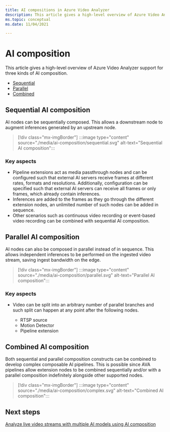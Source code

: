 ```yaml
---
title: AI compositions in Azure Video Analyzer
description: This article gives a high-level overview of Azure Video Analyzer support for three kinds of AI composition. The topic also provides scenario explanation for each kind of AI composition.
ms.topic: conceptual
ms.date: 11/04/2021

---
```


# AI composition

This article gives a high-level overview of Azure Video Analyzer support for three kinds of AI composition. 

* [Sequential](#sequential-ai-composition)
* [Parallel](#parallel-ai-composition)
* [Combined](#combined-ai-composition)

## Sequential AI composition

AI nodes can be sequentially composed. This allows a downstream node to augment inferences generated by an upstream node.

> [!div class="mx-imgBorder"]
> :::image type="content" source="./media/ai-composition/sequential.svg" alt-text="Sequential AI composition":::
 
### Key aspects

* Pipeline extensions act as media passthrough nodes and can be configured such that external AI servers receive frames at different rates, formats and resolutions. Additionally, configuration can be specified such that external AI servers can receive all frames or only frames, which already contain inferences.
* Inferences are added to the frames as they go through the different extension nodes, an unlimited number of such nodes can be added in sequence.
* Other scenarios such as continuous video recording or event-based video recording can be combined with sequential AI composition.

    
## Parallel AI composition

AI nodes can also be composed in parallel instead of in sequence. This allows independent inferences to be performed on the ingested video stream, saving ingest bandwidth on the edge.

> [!div class="mx-imgBorder"]
> :::image type="content" source="./media/ai-composition/parallel.svg" alt-text="Parallel AI composition":::
 
### Key aspects

* Video can be split into an arbitrary number of parallel branches and such split can happen at any point after the following nodes.
    
    * RTSP source
    * Motion Detector
    * Pipeline extension

## Combined AI composition

Both sequential and parallel composition constructs can be combined to develop complex composable AI pipelines. This is possible since  AVA pipelines allow extension nodes to be combined sequentially and/or with a parallel composition indefinitely alongside other supported nodes.

> [!div class="mx-imgBorder"]
> :::image type="content" source="./media/ai-composition/complex.svg" alt-text="Combined AI composition":::
 


## Next steps

[Analyze live video streams with multiple AI models using AI composition](analyze-ai-composition.md)
